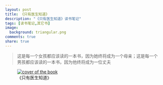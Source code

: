 ```yaml
---
layout: post
title: 《只有医生知道》
description: "《只有医生知道》读书笔记"
tags: [读书笔记,其它书]
image:
  background: triangular.png
comments: true
share: true
---
```


>这是每一个女孩都应该读的一本书，因为她终将成为一个母亲；这是每一个男孩都应该读的一本书，因为他终将成为一位丈夫

<figure>
    <a href="http://img11.360buyimg.com/n0/g13/M01/0C/0A/rBEhVFKvr2wIAAAAAAXjiP0hyr0AAG4BAPk-xMABeOg069.jpg">
        <img src="http://img11.360buyimg.com/n0/g13/M01/0C/0A/rBEhVFKvr2wIAAAAAAXjiP0hyr0AAG4BAPk-xMABeOg069.jpg" alt="cover of the book" />
    </a>
    <figcaption>《只有医生知道》</figcaption>
</figure>

<!--more-->
